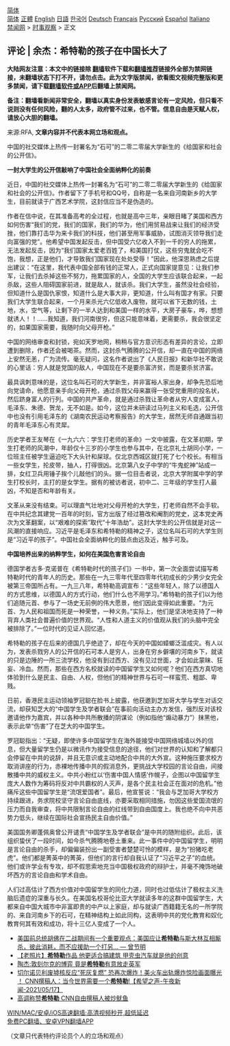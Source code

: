  <!-- 面包屑导航 --> <div class="breadcrumb"><!-- GTranslate: https://gtranslate.io/ -->  <div class="switcher notranslate">  <div class="selected">  <a href="#" onclick="return false;"> 简体</a>  </div>  <div class="option">  <a href="https://www.bannedbook.org" onclick="doGTranslate('zh-CN|zh-CN');jQuery('div.switcher div.selected a').html(jQuery(this).html());return false;" title="简体中文" class="nturl selected"> 简体</a>  <a href="https://www.bannedbook.org/zh-tw/" onclick="doGTranslate('zh-CN|zh-TW');jQuery('div.switcher div.selected a').html(jQuery(this).html());return false;" title="繁體中文" class="nturl"> 正體</a>  <a href="https://www.bannedbook.org/en/" onclick="doGTranslate('zh-CN|en');jQuery('div.switcher div.selected a').html(jQuery(this).html());return false;" title="English" class="nturl"> English</a>  <a href="https://www.bannedbook.org/ja/" onclick="doGTranslate('zh-CN|ja');jQuery('div.switcher div.selected a').html(jQuery(this).html());return false;" title="日本語" class="nturl"> 日語</a>  <a href="https://www.bannedbook.org/ko/" onclick="doGTranslate('zh-CN|ko');jQuery('div.switcher div.selected a').html(jQuery(this).html());return false;" title="한국어" class="nturl"> 한국어</a>  <a href="https://www.bannedbook.org/de/" onclick="doGTranslate('zh-CN|de');jQuery('div.switcher div.selected a').html(jQuery(this).html());return false;" title="Deutsch" class="nturl"> Deutsch</a>  <a href="https://www.bannedbook.org/fr/" onclick="doGTranslate('zh-CN|fr');jQuery('div.switcher div.selected a').html(jQuery(this).html());return false;" title="Français" class="nturl"> Français</a>  <a href="https://www.bannedbook.org/ru/" onclick="doGTranslate('zh-CN|ru');jQuery('div.switcher div.selected a').html(jQuery(this).html());return false;" title="Русский" class="nturl"> Русский</a>  <a href="https://www.bannedbook.org/es/" onclick="doGTranslate('zh-CN|es');jQuery('div.switcher div.selected a').html(jQuery(this).html());return false;" title="Español" class="nturl"> Español</a>  <a href="https://www.bannedbook.org/it/" onclick="doGTranslate('zh-CN|it');jQuery('div.switcher div.selected a').html(jQuery(this).html());return false;" title="Italiano" class="nturl"> Italiano</a>  </div>  </div>      <div class='breadcrumb-sub'><!-- Breadcrumb NavXT 6.3.0 --> <a href="https://www.bannedbook.org/" class="home">禁闻网</a> &gt; <a href="https://www.bannedbook.org/bnews/ssgc/" class="category">时事观察</a> &gt; 正文</div></div><h2>评论 | 余杰：希特勒的孩子在中国长大了</h2> <p class="notice"><b>大陆网友注意：本文中的链接除 <a href="https://github.com/bannedbook/fanqiang" >翻墙</a>软件下载和<a href="https://github.com/killgcd/justmysocks/blob/master/README.md">翻墙推荐</a>链接外全部为禁网链接，未翻墙状态下打不开，请勿点击。此为文字版禁闻，欲看图文视频完整版和更多禁闻，请下载<a href="https://github.com/bannedbook/fanqiang">翻墙软件或APP</a>后翻墙上禁闻网。</p><p>备注：翻墙看新闻非常安全，翻墙以真实身份发表敏感言论有一定风险，但只看不说则没有任何风险，翻的人太多，政府管不过来，也不管。信息自由是天赋人权，请放心大胆的翻墙。</b></p>  <div class="entry"> <p>来源:RFA, <strong>文章内容并不代表本网立场和观点。</strong></p> <p>&#20013;&#22269;&#30340;&#31038;&#20132;&#23186;&#20307;&#19978;&#28909;&#20256;&#19968;&#23553;&#32626;&#21517;&#20026;&#8220;&#30707;&#21487;&#8221;&#30340;&#20108;&#38646;&#20108;&#38646;&#23626;&#22823;&#23398;&#26032;&#29983;&#30340;&#12298;&#32473;&#22269;&#23478;&#21644;&#31038;&#20250;&#30340;&#20844;&#24320;&#20449;&#12299;&#12290;             </p> <p><strong>&#19968;&#23553;&#22823;&#23398;&#29983;&#30340;&#20844;&#24320;&#20449;&#25970;&#21709;&#20102;&#20013;&#22269;&#31038;&#20250;&#20840;&#38754;&#32435;&#31929;&#21270;&#30340;&#21069;&#22863;</strong></p> <p>&#36817;&#26085;&#65292;&#20013;&#22269;&#30340;&#31038;&#20132;&#23186;&#20307;&#19978;&#28909;&#20256;&#19968;&#23553;&#32626;&#21517;&#20026;&#8220;&#30707;&#21487;&#8221;&#30340;&#20108;&#38646;&#20108;&#38646;&#23626;&#22823;&#23398;&#26032;&#29983;&#30340;&#12298;&#32473;&#22269;&#23478;&#21644;&#31038;&#20250;&#30340;&#20844;&#24320;&#20449;&#12299;&#12290;&#20316;&#32773;&#30041;&#19979;&#20102;&#25163;&#26426;&#21495;&#21644;QQ&#21495;&#65292;&#33258;&#31216;&#26159;&#19968;&#21517;&#26469;&#33258;&#27827;&#21335;&#26032;&#20065;&#30340;&#22823;&#23398;&#29983;&#65292;&#30446;&#21069;&#23601;&#35835;&#20110;&#24191;&#35199;&#33402;&#26415;&#23398;&#38498;&#65292;&#36825;&#23553;&#20449;&#24212;&#24403;&#19981;&#26159;&#20266;&#36896;&#30340;&#12290;</p>  <p>&#20316;&#32773;&#22312;&#20449;&#20013;&#35828;&#65292;&#22312;&#20854;&#20934;&#22791;&#39640;&#32771;&#30340;&#20840;&#36807;&#31243;&#65292;&#20063;&#23601;&#26159;&#39640;&#20013;&#19977;&#24180;&#65292;&#20146;&#30524;&#30446;&#30585;&#20102;&#32654;&#22269;&#21644;&#35199;&#26041;&#22914;&#20309;&#20260;&#23475;&#8220;&#25105;&#20204;&#30340;&#20826;&#65292;&#25105;&#20204;&#30340;&#22269;&#23478;&#65292;&#25105;&#20204;&#30340;&#21326;&#20026;&#65292;&#20182;&#20204;&#29992;&#36152;&#26131;&#25112;&#26469;&#35753;&#25105;&#20204;&#30340;&#32463;&#27982;&#21463;&#25387;&#65292;&#20182;&#20204;&#38752;&#25171;&#20987;&#21326;&#20026;&#26469;&#21345;&#25105;&#20204;&#30340;&#31185;&#25216;&#65292;&#20182;&#20204;&#29978;&#33267;&#29992;&#20891;&#20107;&#23041;&#32961;&#65292;&#35797;&#22270;&#28040;&#28781;&#39046;&#23548;&#25105;&#20204;&#36208;&#21521;&#23500;&#24378;&#30340;&#20826;&#8221;&#12290;&#20182;&#24076;&#26395;&#20013;&#22269;&#21457;&#36215;&#21453;&#20987;&#65292;&#20294;&#20013;&#22269;&#21463;&#20845;&#20159;&#25910;&#20837;&#19981;&#21040;&#19968;&#21315;&#30340;&#31351;&#20154;&#30340;&#25302;&#32047;&#65292;&#26080;&#27861;&#21457;&#36215;&#21453;&#20987;&#65292;&#22240;&#20026;&#8220;&#25105;&#20204;&#22269;&#23478;&#22826;&#29233;&#32769;&#30334;&#22995;&#20102;&#65292;&#21644;&#32654;&#22269;&#25171;&#20183;&#65292;&#36825;&#20123;&#31351;&#39740;&#23601;&#20250;&#21507;&#19981;&#39281;&#65292;&#25105;&#24819;&#65292;&#27491;&#26159;&#20182;&#20204;&#65292;&#25165;&#23548;&#33268;&#25105;&#20204;&#22269;&#23478;&#29616;&#22312;&#22788;&#22788;&#21463;&#36785;&#65281;&#8221;&#22240;&#27492;&#65292;&#20182;&#28145;&#24605;&#29087;&#34385;&#20043;&#21518;&#25552;&#20986;&#24314;&#35758;&#65306;&#8220;&#22312;&#36825;&#37324;&#65292;&#25105;&#20195;&#34920;&#20013;&#22269;&#20840;&#37096;&#26377;&#38065;&#30340;&#27491;&#24120;&#20154;&#65292;&#27491;&#24335;&#21521;&#22269;&#23478;&#25552;&#24847;&#35265;&#65306;&#35753;&#25105;&#20204;&#21442;&#20891;&#65292;&#35753;&#25105;&#20204;&#21435;&#26432;&#25481;&#36825;&#20123;&#19981;&#21162;&#21147;&#65292;&#25302;&#32047;&#22269;&#23478;&#30340;&#20154;&#65292;&#20840;&#22269;&#30340;&#22823;&#23398;&#29983;&#24212;&#35813;&#32852;&#21512;&#36215;&#26469;&#65292;&#19968;&#36215;&#26432;&#25932;&#65292;&#36825;&#20123;&#20154;&#38459;&#30861;&#22269;&#23478;&#21069;&#36827;&#65292;&#23601;&#26159;&#25932;&#20154;&#65292;&#23601;&#35813;&#26432;&#12290;&#25105;&#20204;&#22823;&#23398;&#29983;&#65292;&#34429;&#28982;&#27809;&#31038;&#20250;&#32463;&#39564;&#65292;&#20294;&#30693;&#36947;&#20160;&#20040;&#26159;&#22269;&#20167;&#23478;&#24680;&#65292;&#30693;&#36947;&#20160;&#20040;&#26159;&#22823;&#20107;&#22823;&#38750;&#65292;&#26356;&#30693;&#36947;&#65292;&#20160;&#20040;&#21483;&#26377;&#22269;&#25165;&#26377;&#23478;&#12290;&#21482;&#35201;&#25105;&#20204;&#22823;&#23398;&#29983;&#32852;&#21512;&#36215;&#26469;&#65292;&#19968;&#20010;&#26376;&#26469;&#26432;&#20809;&#20845;&#20159;&#20302;&#25910;&#20837;&#24223;&#29289;&#65292;&#23601;&#21487;&#20197;&#30465;&#19979;&#26080;&#25968;&#30340;&#38065;&#65292;&#22303;&#22320;&#65292;&#27700;&#65292;&#31354;&#27668;&#31561;&#65292;&#35753;&#21097;&#19979;&#30340;&#19968;&#21322;&#20154;&#36798;&#21040;&#21644;&#32654;&#22269;&#19968;&#26679;&#30340;&#27700;&#24179;&#65292;&#22823;&#25151;&#23376;&#35946;&#36710;&#65292;&#21719;&#65292;&#24819;&#24819;&#23601;&#35825;&#20154;&#65281;&#65281;&#8230;&#8230;&#25105;&#30693;&#36947;&#65292;&#25105;&#20204;&#27827;&#21335;&#24456;&#31351;&#65292;&#20294;&#36825;&#21482;&#33021;&#24847;&#21619;&#30528;&#65292;&#26356;&#38656;&#35201;&#26432;&#65292;&#25105;&#20250;&#24456;&#22362;&#23450;&#30340;&#65292;&#22914;&#26524;&#22269;&#23478;&#38656;&#35201;&#65292;&#25105;&#38543;&#26102;&#21521;&#29238;&#27597;&#24320;&#26538;&#12290;&#8221;</p> <p>&#20013;&#22269;&#30340;&#32593;&#32476;&#23457;&#26597;&#21644;&#23553;&#38145;&#65292;&#23451;&#22914;&#22825;&#32599;&#22320;&#32593;&#65292;&#31245;&#31245;&#19982;&#23448;&#26041;&#24847;&#35782;&#24418;&#24577;&#26377;&#24046;&#24322;&#30340;&#35328;&#35770;&#65292;&#31435;&#21363;&#36973;&#21040;&#21024;&#38500;&#65292;&#20316;&#32773;&#36824;&#20250;&#34987;&#21917;&#33590;&#12290;&#28982;&#32780;&#65292;&#36825;&#23553;&#26432;&#27668;&#33150;&#33150;&#30340;&#20844;&#24320;&#20449;&#65292;&#21364;&#19968;&#30452;&#22312;&#20013;&#22269;&#30340;&#32593;&#32476;&#19978;&#23433;&#28982;&#26080;&#24665;&#65292;&#24191;&#20026;&#27969;&#20256;&#12290;&#27627;&#26080;&#30097;&#38382;&#65292;&#36825;&#21517;&#20316;&#32773;&#35828;&#20986;&#20102;&#12298;&#20154;&#27665;&#26085;&#25253;&#12299;&#21644;&#26032;&#21326;&#31038;&#19981;&#25954;&#35828;&#30340;&#24515;&#37324;&#35805;&#65306;&#31351;&#20154;&#23601;&#26159;&#20826;&#22269;&#30340;&#25932;&#20154;&#65292;&#20013;&#22269;&#29616;&#22312;&#19981;&#26159;&#35201;&#26432;&#23500;&#27982;&#36139;&#65292;&#32780;&#26159;&#35201;&#26432;&#36139;&#27982;&#23500;&#12290;</p> <p>&#26368;&#20855;&#35773;&#21050;&#24847;&#21619;&#30340;&#26159;&#65292;&#36825;&#20301;&#21517;&#21483;&#30707;&#21487;&#30340;&#22823;&#23398;&#26032;&#29983;&#65292;&#24182;&#38750;&#23500;&#35029;&#20154;&#23478;&#20986;&#36523;&#65292;&#21364;&#20105;&#20808;&#24656;&#21518;&#22320;&#21521;&#20826;&#35831;&#21629;&#65292;&#20182;&#24895;&#24847;&#20146;&#25163;&#21521;&#29238;&#27597;&#24320;&#26538;&#65292;&#36890;&#36807;&#26432;&#25134;&#29238;&#27597;&#26469;&#36194;&#24471;&#19968;&#24352;&#21463;&#20826;&#37325;&#29992;&#30340;&#25237;&#21517;&#29366;&#65292;&#28982;&#21518;&#36347;&#36523;&#23500;&#20154;&#30340;&#34892;&#21015;&#12290;&#20013;&#22269;&#30340;&#20849;&#20135;&#38761;&#21629;&#65292;&#23601;&#26159;&#36890;&#36807;&#26432;&#25134;&#35753;&#38761;&#21629;&#32773;&#20174;&#31351;&#20154;&#21464;&#25104;&#23500;&#20154;&#65292;&#27611;&#27901;&#19996;&#12289;&#26417;&#24503;&#12289;&#36154;&#40857;&#65292;&#26080;&#19981;&#22914;&#26159;&#12290;&#22914;&#20170;&#65292;&#36825;&#20301;&#24182;&#26410;&#30740;&#35835;&#36807;&#39532;&#21015;&#20027;&#20041;&#21644;&#27611;&#36873;&#65292;&#20844;&#24320;&#20449;&#20013;&#20063;&#27809;&#26377;&#24341;&#29992;&#27611;&#27901;&#19996;&#30340;&#12298;&#28246;&#21335;&#20892;&#27665;&#36816;&#21160;&#32771;&#23519;&#25253;&#21578;&#12299;&#30340;&#22823;&#23398;&#29983;&#65292;&#23621;&#28982;&#26080;&#24072;&#33258;&#36890;&#36319;&#24403;&#21021;&#30340;&#38738;&#24180;&#27611;&#27901;&#19996;&#24515;&#26377;&#28789;&#29312;&#12290;</p> <p>&#21382;&#21490;&#23398;&#32773;&#29579;&#21451;&#29748;&#22312;&#12298;&#19968;&#20061;&#20845;&#20845;&#65306;&#23398;&#29983;&#25171;&#32769;&#24072;&#30340;&#38761;&#21629;&#12299;&#19968;&#25991;&#20013;&#25259;&#38706;&#65292;&#22312;&#25991;&#38761;&#21021;&#26399;&#65292;&#23398;&#29983;&#25171;&#32769;&#24072;&#30340;&#39118;&#28526;&#20013;&#65292;&#24180;&#40836;&#20165;&#21313;&#19977;&#23681;&#30340;&#23567;&#23398;&#29983;&#20063;&#21442;&#19982;&#20854;&#20013;&#65292;&#22312;&#21271;&#20140;&#31036;&#22763;&#32993;&#21516;&#23567;&#23398;&#65292;&#19968;&#20301;&#29677;&#20027;&#20219;&#34987;&#23398;&#29983;&#36924;&#36843;&#21507;&#19979;&#22823;&#22836;&#38024;&#21644;&#23630;&#29699;&#12290;&#20165;&#21271;&#20140;&#35199;&#22478;&#21306;&#23601;&#25171;&#27515;&#20102;&#19971;&#20010;&#26657;&#38271;&#12290;&#26377;&#30456;&#24403;&#19968;&#20123;&#22899;&#23398;&#29983;&#65292;&#25249;&#30382;&#24102;&#65292;&#25277;&#20154;&#65292;&#25171;&#24471;&#24456;&#20982;&#12290;&#21271;&#20140;&#31532;&#20843;&#22899;&#23376;&#20013;&#23398;&#30340;&#8220;&#29275;&#39740;&#34503;&#31070;&#8221;&#31449;&#25104;&#19968;&#25490;&#65292;&#22899;&#32418;&#21355;&#20853;&#29992;&#38180;&#23376;&#25384;&#20010;&#20799;&#25970;&#20182;&#20204;&#30340;&#22836;&#12290;&#25454;&#19968;&#20301;&#30446;&#20987;&#32773;&#35828;&#65292;&#21271;&#20140;&#22823;&#23398;&#38468;&#23646;&#20013;&#23398;&#30340;&#23398;&#29983;&#25171;&#26657;&#38271;&#26102;&#65292;&#20027;&#25171;&#30340;&#26159;&#22899;&#23398;&#29983;&#12290;&#25454;&#26377;&#30340;&#34987;&#35775;&#32773;&#35828;&#65292;&#21021;&#20013;&#20108;&#12289;&#19977;&#24180;&#32423;&#30340;&#23398;&#29983;&#25171;&#20154;&#26368;&#20982;&#65292;&#19981;&#30693;&#26159;&#21542;&#21644;&#24180;&#40836;&#26377;&#20851;&#12290;</p>  <p>&#25991;&#38761;&#20174;&#26469;&#27809;&#26377;&#32467;&#26463;&#12290;&#21487;&#20197;&#29702;&#30452;&#27668;&#22766;&#22320;&#23545;&#29238;&#27597;&#24320;&#26538;&#30340;&#22823;&#23398;&#29983;&#65292;&#25171;&#32769;&#24072;&#33258;&#28982;&#19981;&#20250;&#25163;&#36719;&#12290;&#22312;&#20013;&#20849;&#32426;&#24565;&#20854;&#24314;&#20826;&#19968;&#30334;&#24180;&#30340;&#26102;&#21051;&#65292;&#23448;&#26041;&#20986;&#29256;&#20102;&#32463;&#36807;&#31713;&#25913;&#21644;&#38409;&#21106;&#30340;&#20826;&#21490;&#65292;&#36825;&#26412;&#20826;&#21490;&#20877;&#27425;&#20026;&#25991;&#38761;&#32763;&#26696;&#65292;&#20197;&#8220;&#33392;&#38590;&#30340;&#25506;&#32034;&#8221;&#21462;&#20195;&#8220;&#21313;&#24180;&#28009;&#21163;&#8221;&#12290;&#36825;&#23553;&#22823;&#23398;&#29983;&#30340;&#20844;&#24320;&#20449;&#23601;&#26159;&#23545;&#36825;&#19968;&#39118;&#28526;&#30340;&#30452;&#25509;&#21709;&#24212;&#12290;&#20064;&#36817;&#24179;&#26159;&#27611;&#27901;&#19996;&#21644;&#24076;&#29305;&#21202;&#30340;&#31934;&#31070;&#20043;&#23376;&#65292;&#36825;&#20301;&#21517;&#21483;&#30707;&#21487;&#30340;&#22823;&#23398;&#29983;&#21017;&#26159;&#8220;&#20064;&#36817;&#24179;&#30340;&#23401;&#23376;&#8221;&#12290;&#20013;&#22269;&#31038;&#20250;&#20840;&#38754;&#32435;&#31929;&#21270;&#30340;&#40723;&#28857;&#30001;&#36828;&#21450;&#36817;&#65292;&#35302;&#25163;&#21487;&#21450;&#12290;</p> <p><strong>&#20013;&#22269;&#22521;&#20859;&#20986;&#26469;&#30340;&#32435;&#31929;&#23398;&#29983;&#65292;&#22914;&#20309;&#22312;&#32654;&#22269;&#21361;&#23475;&#35328;&#35770;&#33258;&#30001;</strong></p> <p>&#24503;&#22269;&#23398;&#32773;&#21476;&#22810;&#183;&#20811;&#35834;&#26222;&#22312;&#12298;&#24076;&#29305;&#21202;&#26102;&#20195;&#30340;&#23401;&#23376;&#20204;&#12299;&#19968;&#20070;&#20013;&#65292;&#31532;&#19968;&#27425;&#20840;&#38754;&#23581;&#35797;&#25551;&#20889;&#24076;&#29305;&#21202;&#26102;&#20195;&#30340;&#38738;&#24180;&#20154;&#30340;&#21382;&#21490;&#12290;&#37027;&#20123;&#22312;&#19968;&#20061;&#19977;&#38646;&#24180;&#20195;&#33267;&#22235;&#38646;&#24180;&#20195;&#21021;&#25104;&#38271;&#30340;&#23569;&#30007;&#23569;&#22899;&#23436;&#20840;&#34987;&#31532;&#19977;&#24093;&#22269;&#25152;&#21344;&#26377;&#12290;&#19968;&#20061;&#19977;&#20843;&#24180;&#65292;&#24076;&#29305;&#21202;&#39640;&#35843;&#23459;&#24067;&#65306;&#8220;&#36825;&#20123;&#24180;&#36731;&#20154;&#65292;&#38500;&#20102;&#20197;&#24503;&#22269;&#20154;&#30340;&#26041;&#24335;&#24605;&#32500;&#65292;&#20197;&#24503;&#22269;&#20154;&#30340;&#26041;&#24335;&#34892;&#21160;&#65292;&#20182;&#20204;&#20160;&#20040;&#20063;&#19981;&#29992;&#23398;&#20064;&#12290;&#8221;&#24076;&#29305;&#21202;&#30340;&#23401;&#23376;&#20204;&#20197;&#20026;&#20182;&#20204;&#36861;&#38543;&#20803;&#39318;&#12289;&#21442;&#19982;&#20102;&#19968;&#22330;&#21490;&#26080;&#21069;&#20363;&#30340;&#20255;&#22823;&#24895;&#26223;&#65292;&#20182;&#20204;&#22240;&#27492;&#21464;&#24471;&#22914;&#27492;&#37325;&#35201;&#12290;&#8220;&#20026;&#20803;&#39318;&#12289;&#20026;&#20154;&#27665;&#21644;&#31062;&#22269;&#32780;&#27515;&#26159;&#19968;&#31181;&#33635;&#35465;&#65292;&#19968;&#31181;&#20041;&#21153;&#12290;&#8221;&#23454;&#38469;&#19978;&#65292;&#20182;&#20204;&#26159;&#22362;&#20915;&#22320;&#25903;&#25345;&#20102;&#19968;&#31181;&#32972;&#24323;&#20154;&#31867;&#31038;&#20250;&#26222;&#36941;&#20215;&#20540;&#30340;&#19990;&#30028;&#35266;&#12290;&#8220;&#20154;&#24615;&#21644;&#20154;&#36947;&#20027;&#20041;&#30340;&#20215;&#20540;&#35266;&#20174;&#25105;&#20204;&#30340;&#22836;&#33041;&#20013;&#23436;&#20840;&#34987;&#25490;&#38500;&#20102;&#12290;&#8221;&#19968;&#20301;&#26102;&#20195;&#30340;&#35265;&#35777;&#20154;&#22238;&#24518;&#36947;&#12290;</p> <p>&#24076;&#29305;&#21202;&#30340;&#23401;&#23376;&#22312;&#21518;&#26469;&#30340;&#24503;&#22269;&#20960;&#20046;&#32477;&#36857;&#20102;&#65292;&#21364;&#22312;&#20170;&#22825;&#30340;&#20013;&#22269;&#22914;&#34769;&#34690;&#27867;&#28389;&#25104;&#28798;&#12290;&#26377;&#20154;&#20197;&#20026;&#65292;&#21457;&#34920;&#26432;&#25134;&#31351;&#20154;&#30340;&#20844;&#24320;&#20449;&#30340;&#30707;&#21487;&#26412;&#20154;&#26159;&#31351;&#20154;&#65292;&#20986;&#36523;&#22312;&#31351;&#20065;&#20731;&#22756;&#30340;&#27827;&#21335;&#20065;&#19979;&#65292;&#23601;&#35835;&#30340;&#21482;&#26159;&#36793;&#38514;&#30340;&#19968;&#25152;&#19977;&#27969;&#23398;&#26657;&#65292;&#20182;&#27809;&#26377;&#21040;&#36807;&#35199;&#26041;&#12289;&#27809;&#26377;&#35265;&#36807;&#19990;&#38754;&#65292;&#25165;&#20250;&#22914;&#27492;&#33945;&#26151;&#12289;&#29378;&#22916;&#12289;&#20919;&#34880;&#12290;&#28982;&#32780;&#65292;&#37027;&#20123;&#22312;&#35199;&#26041;&#21517;&#26657;&#23601;&#35835;&#30340;&#20013;&#22269;&#30041;&#23398;&#29983;&#21448;&#22914;&#20309;&#21602;&#65311;&#20182;&#20204;&#22312;&#35199;&#26041;&#30495;&#20999;&#22320;&#20307;&#39564;&#21040;&#20160;&#20040;&#26159;&#27665;&#20027;&#12289;&#33258;&#30001;&#12289;&#20154;&#26435;&#65292;&#20294;&#20182;&#20204;&#30340;&#31934;&#31070;&#19990;&#30028;&#19982;&#30707;&#21487;&#19968;&#26679;&#34542;&#33618;&#12289;&#31895;&#37145;&#12289;&#21329;&#36145;&#12290;</p>  <p>&#26085;&#21069;&#65292;&#39321;&#28207;&#27665;&#20027;&#36816;&#21160;&#39046;&#34966;&#32599;&#20896;&#32874;&#22312;&#33080;&#20070;&#19978;&#25259;&#38706;&#65292;&#20182;&#33719;&#36992;&#21040;&#33437;&#21152;&#21733;&#22823;&#23398;&#19982;&#23398;&#29983;&#23545;&#35805;&#20132;&#27969;&#65292;&#21364;&#33719;&#30693;&#33437;&#22823;&#30340;&#8220;&#20013;&#22269;&#23398;&#29983;&#21450;&#23398;&#32773;&#32852;&#20250;&#8221;&#22312;&#20107;&#21069;&#21521;&#27963;&#21160;&#20027;&#21150;&#26041;&#21457;&#20449;&#65292;&#24378;&#28872;&#21453;&#23545;&#35813;&#26657;&#36992;&#35831;&#20182;&#20316;&#20026;&#22025;&#23486;&#65292;&#24182;&#20197;&#21508;&#31181;&#20013;&#20849;&#25152;&#25955;&#25773;&#30340;&#38452;&#35851;&#35770;&#65288;&#20363;&#22914;&#25351;&#20182;&#8220;&#29053;&#21160;&#26292;&#21147;&#8221;&#65289;&#25273;&#40657;&#20182;&#65292;&#34920;&#31034;&#27492;&#20030;&#8220;&#20260;&#23475;&#8221;&#20102;&#22312;&#33437;&#22823;&#30340;&#20013;&#22269;&#23398;&#29983;&#12290;</p> <p>&#32599;&#20896;&#32874;&#25351;&#20986;&#65306;&#8220;&#26080;&#30097;&#65292;&#21363;&#20351;&#35768;&#22810;&#20013;&#22269;&#30041;&#23398;&#29983;&#22312;&#28023;&#22806;&#33021;&#25509;&#21463;&#20013;&#22269;&#32593;&#32476;&#22478;&#22681;&#20197;&#22806;&#30340;&#20449;&#24687;&#65292;&#20294;&#22823;&#37327;&#30041;&#23398;&#29983;&#20173;&#26159;&#20197;&#24494;&#35759;&#20316;&#20026;&#25509;&#21463;&#20449;&#24687;&#30340;&#36884;&#24452;&#65292;&#20182;&#20204;&#23545;&#19990;&#30028;&#30340;&#35748;&#30693;&#21644;&#20102;&#35299;&#37117;&#21482;&#20250;&#20572;&#30041;&#22312;&#20013;&#20849;&#30340;&#35828;&#36766;&#65292;&#24182;&#19988;&#26080;&#24847;&#35782;&#25110;&#20027;&#21160;&#22320;&#37197;&#21512;&#20013;&#20849;&#30340;&#22823;&#22806;&#23459;&#12290;&#36825;&#31181;&#26045;&#21387;&#35201;&#27714;&#26657;&#26041;&#21462;&#28040;&#35762;&#24231;&#30340;&#34892;&#20026;&#65292;&#36196;&#35064;&#22320;&#20256;&#25773;&#20013;&#20849;&#30340;&#20551;&#28040;&#24687;&#22806;&#65292;&#26356;&#25361;&#25112;&#22823;&#23398;&#26657;&#22253;&#30340;&#35328;&#35770;&#33258;&#30001;&#65292;&#38388;&#25509;&#25955;&#25773;&#20013;&#20849;&#30340;&#23041;&#26435;&#20027;&#20041;&#12290;&#20013;&#20849;&#23567;&#31881;&#32418;&#20197;&#8216;&#20260;&#23475;&#20013;&#22269;&#20154;&#24773;&#24863;&#8217;&#20316;&#24140;&#23376;&#65292;&#20225;&#22270;&#20197;&#20013;&#22269;&#30041;&#23398;&#29983;&#24222;&#22823;&#20154;&#25968;&#20316;&#20026;&#31609;&#30721;&#23558;&#21453;&#23545;&#20013;&#20849;&#38712;&#26435;&#30340;&#20154;&#28781;&#22768;&#65292;&#26159;&#21508;&#20010;&#27665;&#20027;&#31038;&#20250;&#27491;&#22312;&#38754;&#23545;&#30340;&#21361;&#26426;&#12290;&#8221;&#20182;&#30171;&#26021;&#36825;&#20123;&#20013;&#22269;&#30041;&#23398;&#29983;&#26159;&#8220;&#27969;&#27667;&#29233;&#22269;&#32773;&#8221;&#12290;&#26368;&#21518;&#65292;&#20182;&#23459;&#35475;&#35828;&#65306;&#8220;&#25105;&#20250;&#19982;&#33437;&#21152;&#21733;&#22823;&#23398;&#26657;&#26041;&#25345;&#32493;&#36319;&#36827;&#65292;&#21153;&#27714;&#38498;&#26657;&#22362;&#23432;&#35328;&#35770;&#33258;&#30001;&#24213;&#32447;&#65292;&#20134;&#35201;&#37319;&#21462;&#30456;&#21516;&#25514;&#26045;&#65292;&#21247;&#22240;&#36825;&#20123;&#29233;&#22269;&#27969;&#27667;&#30340;&#21387;&#21147;&#32780;&#33258;&#25105;&#23457;&#26597;&#65292;&#23558;&#20013;&#20849;&#38480;&#21046;&#35328;&#35770;&#33258;&#30001;&#30340;&#32418;&#32447;&#24102;&#21040;&#33258;&#30001;&#22269;&#24230;&#19978;&#12290;&#25105;&#20063;&#32477;&#19981;&#21521;&#20013;&#20849;&#24694;&#21183;&#21147;&#20302;&#22836;&#65292;&#32487;&#32493;&#22312;&#22269;&#38469;&#31038;&#20250;&#23459;&#25196;&#27665;&#20027;&#33258;&#30001;&#20215;&#20540;&#12290;&#8221;</p> <p>&#32654;&#22269;&#22269;&#21153;&#21375;&#34028;&#20329;&#22885;&#26366;&#20844;&#24320;&#35892;&#36131;&#8220;&#20013;&#22269;&#23398;&#29983;&#21450;&#23398;&#32773;&#32852;&#20250;&#8221;&#26159;&#20013;&#20849;&#30340;&#38543;&#38468;&#32452;&#32455;&#12290;&#27492;&#21518;&#65292;&#35813;&#32452;&#32455;&#34544;&#20239;&#20102;&#19968;&#27573;&#26102;&#38388;&#65292;&#22914;&#20170;&#26432;&#27668;&#33150;&#33150;&#22320;&#21367;&#22303;&#37325;&#26469;&#12290;&#27492;&#19968;&#20107;&#20214;&#20013;&#30340;&#20013;&#22269;&#30041;&#23398;&#29983;&#65292;&#26126;&#26126;&#26159;&#35328;&#35770;&#33258;&#30001;&#30340;&#26432;&#25163;&#65292;&#21364;&#20559;&#20559;&#35013;&#25198;&#20986;&#19968;&#21103;&#21463;&#23475;&#32773;&#26970;&#26970;&#21487;&#24604;&#30340;&#27169;&#26679;&#65292;&#26159;&#20026;&#8220;&#25198;&#29482;&#21507;&#32769;&#34382;&#8221;&#12290;&#20182;&#20204;&#37117;&#26159;&#33729;&#33521;&#20013;&#30340;&#33729;&#33521;&#65292;&#20294;&#20182;&#20204;&#30340;&#35328;&#34892;&#21364;&#33258;&#25105;&#35748;&#35777;&#20102;&#8220;&#20064;&#36817;&#24179;&#20043;&#23376;&#8221;&#30340;&#34880;&#32479;&#12290;&#20182;&#20204;&#25110;&#35768;&#23398;&#19994;&#26377;&#19987;&#25915;&#65292;&#21364;&#19981;&#20551;&#24605;&#32034;&#22320;&#20805;&#24403;&#20013;&#22269;&#26497;&#26435;&#25919;&#24220;&#30340;&#36777;&#25252;&#22763;&#65292;&#24182;&#27627;&#19981;&#25513;&#39280;&#22320;&#30772;&#22351;&#35199;&#26041;&#30340;&#35328;&#35770;&#33258;&#30001;&#21644;&#23398;&#26415;&#33258;&#30001;&#12290;</p> <p>&#20154;&#20204;&#36807;&#39640;&#20272;&#35745;&#20102;&#35199;&#26041;&#20215;&#20540;&#23545;&#20013;&#22269;&#30041;&#23398;&#29983;&#30340;&#21516;&#21270;&#21147;&#36947;&#65292;&#21516;&#26102;&#20063;&#36807;&#20302;&#20272;&#35745;&#20102;&#26497;&#26435;&#20027;&#20041;&#27927;&#33041;&#21518;&#36951;&#30151;&#30340;&#28145;&#37325;&#19982;&#38271;&#20037;&#12290;&#22312;&#32654;&#22269;&#21517;&#26657;&#21733;&#20262;&#27604;&#20122;&#22823;&#23398;&#23601;&#35835;&#22810;&#24180;&#30340;&#36825;&#32676;&#20013;&#22269;&#30041;&#23398;&#29983;&#65292;&#22823;&#37117;&#26469;&#33258;&#20013;&#22269;&#22823;&#22478;&#24066;&#20013;&#38750;&#23500;&#21363;&#36149;&#30340;&#20013;&#20135;&#20197;&#19978;&#23478;&#24237;&#65292;&#21364;&#19982;&#23601;&#35835;&#24191;&#35199;&#31821;&#31821;&#26080;&#21517;&#30340;&#19968;&#25152;&#23398;&#38498;&#30340;&#12289;&#26469;&#33258;&#27827;&#21335;&#20065;&#19979;&#30340;&#30707;&#21487;&#65292;&#22312;&#31934;&#31070;&#32467;&#26500;&#19978;&#22914;&#27492;&#21516;&#26500;&#65292;&#36825;&#34920;&#26126;&#20013;&#20849;&#30340;&#20826;&#21270;&#25945;&#32946;&#21644;&#22900;&#21270;&#25945;&#32946;&#20309;&#20854;&#26377;&#25928;&#21644;&#25104;&#21151;&#65292;&#23558;&#21313;&#19977;&#20159;&#20154;&#21464;&#25104;&#20102;&#19968;&#20010;&#20154;&#12290;</p>  <ul class='op-related-articles' title='相关阅读'> <li><a href='https://www.bannedbook.org/bnews/comments/20210731/1597597.html' target='_blank'>美国前总统胡佛在二战期间有一个重要观点：美国应让<b>希特勒</b>与斯大林互相厮杀，彼此消耗，而不应援助一个打另… — 曾节明</a></li> <li><a href='https://www.bannedbook.org/bnews/lifebaike/20210705/1580823.html' target='_blank'>【老照片】<b>希特勒</b>作品 他更适合搞建筑 甲壳虫汽车就是他的创意</a></li> <li><a href='https://www.bannedbook.org/bnews/comments/20210620/1570497.html' target='_blank'>陶杰:敦刻尔克的博弈 竟是<b>希特勒</b>有意放走英军</a></li> <li><a href='https://www.bannedbook.org/bnews/comments/20210518/1548770.html' target='_blank'>切尔诺贝利废墟核反应“死灰复燃” 恐再次爆炸！美火车出轨爆炸惊险画面曝光 ！ CNN撰稿人：当今世界需要一个<b>希特勒</b>!【希望之声-午夜新闻-2021/05/17】</a></li> <li><a href='https://www.bannedbook.org/bnews/comments/20210518/1548570.html' target='_blank'>高调称赞<b>希特勒</b> CNN自由撰稿人被炒鱿鱼</a></li> </ul> <p class="texttj"> <a href="https://github.com/bannedbook/fanqiang/wiki/V2ray%E6%9C%BA%E5%9C%BA" target="_blank">WIN/MAC/安卓/iOS高速翻墙:高清视频秒开,超低延迟</a><br/> <a href="https://github.com/bannedbook/fanqiang/wiki/%E7%A6%81%E9%97%BB%E7%BD%91%E5%AE%89%E5%8D%93%E7%BF%BB%E5%A2%99%E6%96%B0%E9%97%BBAPP" target="_blank">免费PC翻墙、安卓VPN翻墙APP</a></p><p>&#65288;&#25991;&#31456;&#21482;&#20195;&#34920;&#29305;&#32422;&#35780;&#35770;&#21592;&#20010;&#20154;&#30340;&#31435;&#22330;&#21644;&#35266;&#28857;&#65289;</p><a name='sharetosocial'></a>  <div style="margin-bottom:5px;padding-bottom:5px;clear:both"> <div id="archive-pix-1" class="banner-ads"> <!-- AuctionX Display platform tag START --> <div id="26318x728x90x621x_ADSLOT2" clicktrack="%%CLICK_URL_ESC%%"></div> <!-- AuctionX Display platform tag END --> </div> <div id="archive-pix-2" class="banner-ads"> <!-- AuctionX Display platform tag START --> <div id="26315x300x250x621x_ADSLOT2" clicktrack="%%CLICK_URL_ESC%%"></div> <!-- AuctionX Display platform tag END --> </div> </div>  <div id="archive-pix-1" class="banner-ads"> <!-- AuctionX Display platform tag START --> <div id="26318x728x90x621x_ADSLOT3" clicktrack="%%CLICK_URL_ESC%%"></div> <!-- AuctionX Display platform tag END --> </div> </div><!--END ENTRY--> 